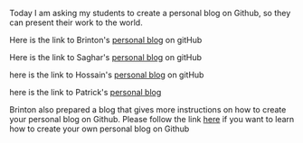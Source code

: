 Today I am asking my students to create a personal blog on Github, so they can present their work to the world. 

Here is the link to Brinton's [personal blog](https://kombateldridge.github.io) on gitHub

Here is the link to Saghar's [personal blog](https://sgomrok.github.io) on gitHub

here is the link to Hossain's [personal blog](https://hshadman.github.io) on gitHub 

here is the link to Patrick's [personal blog ](https://proman0708.github.io/proman/)

Brinton also prepared a blog that gives more instructions on how to create your personal blog on Github. Please follow the link [here](https://kombateldridge.github.io/2022/06/14/GitHub-Page-Tutorial.html) if you want to learn how to create your own personal blog on Github




